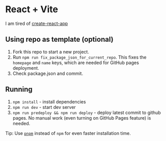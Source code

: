 # React + Vite

I am tired of [create-react-app](https://github.com/sanjar-notes/react/issues/45)

## Using repo as template (optional)

1. Fork this repo to start a new project.
2. Run `npm run fix_package_json_for_current_repo`. This fixes the `homepage` and `name` keys, which are needed for GitHub pages deployment.
3. Check package.json and commit.

## Running

1. `npm install` - install dependencies
2. `npm run dev` - start dev server
3. `npm run predeploy && npm run deploy` - deploy latest commit to github pages. No manual work (even turning on GitHub Pages feature) is needed.

Tip: Use [`pnpm`](https://pnpm.io/installation#using-npm) instead of `npm` for even faster installation time.
